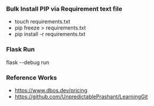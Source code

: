 ### Bulk Install PIP via Requirement text file ###
* touch requirements.txt
* pip freeze > requirements.txt
* pip install -r requirements.txt

### Flask Run
flask --debug run

### Reference Works
- https://www.dbos.dev/pricing
- https://github.com/UnpredictablePrashant/LearningGit
